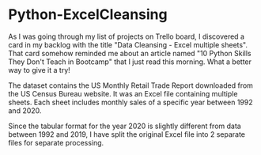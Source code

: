 # Python-ExcelCleansing

As I was going through my list of projects on Trello board, I discovered a card in my backlog with the title "Data Cleansing - Excel multiple sheets". That card somehow reminded me about an article named "10 Python Skills They Don't Teach in Bootcamp" that I just read this morning. What a better way to give it a try!

The dataset contains the US Monthly Retail Trade Report downloaded from the US Census Bureau website. It was an Excel file containing multiple sheets. Each sheet includes monthly sales of a specific year between 1992 and 2020.

Since the tabular format for the year 2020 is slightly different from data between 1992 and 2019, I have split the original Excel file into 2 separate files for separate processing. 
